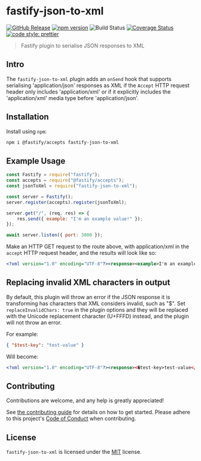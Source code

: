 # fastify-json-to-xml

[![GitHub Release](https://img.shields.io/github/release/Fdawgs/fastify-json-to-xml.svg)](https://github.com/Fdawgs/fastify-json-to-xml/releases/latest/)
[![npm version](https://img.shields.io/npm/v/fastify-json-to-xml)](https://npmjs.com/package/fastify-json-to-xml)
![Build Status](https://github.com/Fdawgs/fastify-json-to-xml/workflows/CI/badge.svg?branch=master)
[![Coverage Status](https://coveralls.io/repos/github/Fdawgs/fastify-json-to-xml/badge.svg?branch=master)](https://coveralls.io/github/Fdawgs/fastify-json-to-xml?branch=master)
[![code style: prettier](https://img.shields.io/badge/code_style-prettier-ff69b4.svg?style=flat)](https://github.com/prettier/prettier)

> Fastify plugin to serialise JSON responses to XML

## Intro

The `fastify-json-to-xml` plugin adds an `onSend` hook that supports serialising 'application/json' responses as XML if the `Accept` HTTP request header only includes 'application/xml' or if it explicitly includes the 'application/xml' media type before 'application/json'.

## Installation

Install using `npm`:

```bash
npm i @fastify/accepts fastify-json-to-xml
```

## Example Usage

```js
const Fastify = require("fastify");
const accepts = require("@fastify/accepts");
const jsonToXml = require("fastify-json-to-xml");

const server = Fastify();
server.register(accepts).register(jsonToXml);

server.get("/", (req, res) => {
	res.send({ example: "I'm an example value!" });
});

await server.listen({ port: 3000 });
```

Make an HTTP GET request to the route above, with application/xml in the `accept` HTTP request header, and the results will look like so:

```xml
<?xml version="1.0" encoding="UTF-8"?><response><example>I'm an example value!</example></response>
```

## Replacing invalid XML characters in output

By default, this plugin will throw an error if the JSON response it is transforming has characters that XML considers invalid, such as "$".
Set `replaceInvalidChars: true` in the plugin options and they will be replaced with the Unicode replacement character (U+FFFD) instead, and the plugin will not throw an error.

For example:

```json
{ "$test-key": "test-value" }
```

Will become:

```xml
<?xml version="1.0" encoding="UTF-8"?><response><�test-key>test-value</�test-key></response>'
```

## Contributing

Contributions are welcome, and any help is greatly appreciated!

See [the contributing guide](./CONTRIBUTING.md) for details on how to get started.
Please adhere to this project's [Code of Conduct](./CODE_OF_CONDUCT.md) when contributing.

## License

`fastify-json-to-xml` is licensed under the [MIT](./LICENSE) license.
